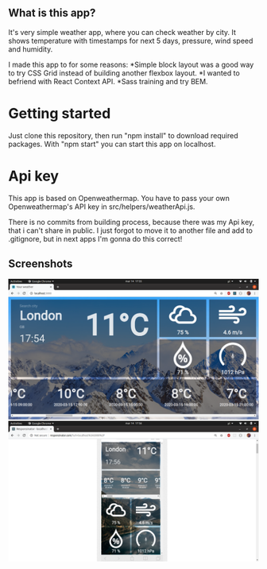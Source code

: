## What is this app?

It's very simple weather app, where you can check weather by city. It shows temperature with timestamps for next 5 days, pressure, wind speed and humidity. 

I made this app to for some reasons: 
  *Simple block layout was a good way to try CSS Grid instead of building another flexbox layout. 
  *I wanted to befriend with React Context API.
  *Sass training and try BEM.
  

# Getting started

Just clone this repository, then run "npm install" to download required packages.
With "npm start" you can start this app on localhost.

# Api key
This app is based on Openweathermap.
You have to pass your own Openweathermap's API key in src/helpers/weatherApi.js.

There is no commits from building process, because there was my Api key, that i can't share in public. 
I just forgot to move it to another file and add to .gitignore, but in next apps I'm gonna do this correct!

## Screenshots

![Alt text](./screenshots/sc1.png)
![Alt text](./screenshots/sc2.png)
